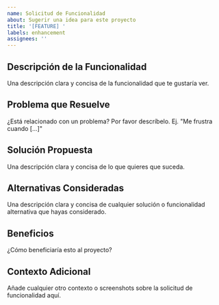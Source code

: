 ```yaml
---
name: Solicitud de Funcionalidad
about: Sugerir una idea para este proyecto
title: '[FEATURE] '
labels: enhancement
assignees: ''
---
```


## Descripción de la Funcionalidad
Una descripción clara y concisa de la funcionalidad que te gustaría ver.

## Problema que Resuelve
¿Está relacionado con un problema? Por favor descríbelo.
Ej. "Me frustra cuando [...]"

## Solución Propuesta
Una descripción clara y concisa de lo que quieres que suceda.

## Alternativas Consideradas
Una descripción clara y concisa de cualquier solución o funcionalidad alternativa que hayas considerado.

## Beneficios
¿Cómo beneficiaría esto al proyecto?

## Contexto Adicional
Añade cualquier otro contexto o screenshots sobre la solicitud de funcionalidad aquí.
